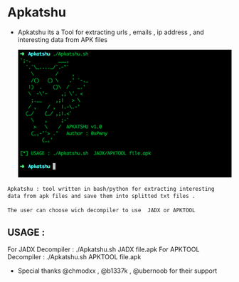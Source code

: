 # Apkatshu
- Apkatshu its a Tool for extracting urls , emails , ip address , and interesting data from APK files

  <img src="img/Apkatshu.png" alt="apkatshu">

```text
Apkatshu : tool written in bash/python for extracting interesting 
data from apk files and save them into splitted txt files . 

The user can choose wich decompiler to use  JADX or APKTOOL
```

## USAGE :

For JADX Decompiler    : ./Apkatshu.sh JADX file.apk
For APKTOOL Decompiler : ./Apkatshu.sh APKTOOL file.apk

- Special thanks @chmodxx , @b1337k , @ubernoob for their support
